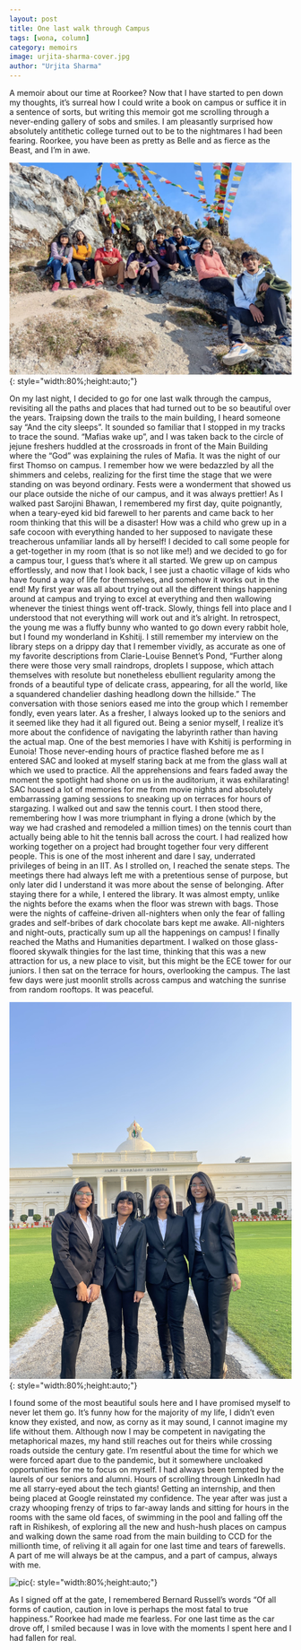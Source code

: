 ```yaml
---
layout: post
title: One last walk through Campus
tags: [wona, column]
category: memoirs
image: urjita-sharma-cover.jpg
author: "Urjita Sharma"
---
```


A memoir about our time at Roorkee? Now that I have started to pen down my thoughts, it’s surreal how I could write a book on campus or suffice it in a sentence of sorts, but writing this memoir got me scrolling through a never-ending gallery of sobs and smiles. I am pleasantly surprised how absolutely antithetic college turned out to be to the nightmares I had been fearing. Roorkee, you have been as pretty as Belle and as fierce as the Beast, and I’m in awe.

![pic](/images/posts/urjita-sharma-01.jpg){: style="width:80%;height:auto;"}

On my last night, I decided to go for one last walk through the campus, revisiting all the paths and places that had turned out to be so beautiful over the years. Traipsing down the trails to the main building, I heard someone say “And the city sleeps”. It sounded so familiar that I stopped in my tracks to trace the sound. “Mafias wake up”, and I was taken back to the circle of jejune freshers huddled at the crossroads in front of the Main Building where the “God” was explaining the rules of Mafia. It was the night of our first Thomso on campus.  I remember how we were bedazzled by all the shimmers and celebs, realizing for the first time the stage that we were standing on was beyond ordinary. Fests were a wonderment that showed us our place outside the niche of our campus, and it was always prettier! As I walked past Sarojini Bhawan, I remembered my first day, quite poignantly, when a teary-eyed kid bid farewell to her parents and came back to her room thinking that this will be a disaster! How was a child who grew up in a safe cocoon with everything handed to her supposed to navigate these treacherous unfamiliar lands all by herself! I decided to call some people for a  get-together in my room (that is so not like me!) and we decided to go for a campus tour, I guess that’s where it all started. We grew up on campus effortlessly, and now that I look back, I see just a chaotic village of kids who have found a way of life for themselves, and somehow it works out in the end! My first year was all about trying out all the different things happening around at campus and trying to excel at everything and then wallowing whenever the tiniest things went off-track. Slowly, things fell into place and I understood that not everything will work out and it’s alright. In retrospect, the young me was a fluffy bunny who wanted to go down every rabbit hole, but I found my wonderland in Kshitij. I still remember my interview on the library steps on a drippy day that I remember vividly, as accurate as one of my favorite descriptions from Clarie-Louise Bennet’s Pond, “Further along there were those very small raindrops, droplets I suppose, which attach themselves with resolute but nonetheless ebullient regularity among the fronds of a beautiful type of delicate crass, appearing, for all the world, like a squandered chandelier dashing headlong down the hillside.”  The conversation with those seniors eased me into the group which I remember fondly, even years later.  As a fresher, I always looked up to the seniors and it seemed like they had it all figured out. Being a senior myself, I realize it’s more about the confidence of navigating the labyrinth rather than having the actual map. One of the best memories I have with Kshitij is performing in Eunoia! Those never-ending hours of practice flashed before me as I entered SAC and looked at myself staring back at me from the glass wall at which we used to practice. All the apprehensions and fears faded away the moment the spotlight had shone on us in the auditorium, it was exhilarating! SAC housed a lot of memories for me from movie nights and absolutely embarrassing gaming sessions to sneaking up on terraces for hours of stargazing. I walked out and saw the tennis court. I then stood there, remembering how I was more triumphant in flying a drone (which by the way we had crashed and remodeled a million times) on the tennis court than actually being able to hit the tennis ball across the court. I had realized how working together on a project had brought together four very different people. This is one of the most inherent and dare I say, underrated privileges of being in an IIT. As I strolled on, I reached the senate steps. The meetings there had always left me with a pretentious sense of purpose, but only later did I understand it was more about the sense of belonging.  After staying there for a while, I entered the library. It was almost empty, unlike the nights before the exams when the floor was strewn with bags. Those were the nights of caffeine-driven all-nighters when only the fear of falling grades and self-bribes of dark chocolate bars kept me awake. All-nighters and night-outs, practically sum up all the happenings on campus! I finally reached the Maths and Humanities department. I walked on those glass-floored skywalk thingies for the last time, thinking that this was a new attraction for us, a new place to visit, but this might be the ECE tower for our juniors. I then sat on the terrace for hours, overlooking the campus. The last few days were just moonlit strolls across campus and watching the sunrise from random rooftops.  It was peaceful.

![pic](/images/posts/urjita-sharma-02.jpg){: style="width:80%;height:auto;"}

I found some of the most beautiful souls here and I have promised myself to never let them go. It’s funny how for the majority of my life, I didn’t even know they existed, and now, as corny as it may sound, I cannot imagine my life without them. Although now I may be competent in navigating the metaphorical mazes, my hand still reaches out for theirs while crossing roads outside the century gate. I’m resentful about the time for which we were forced apart due to the pandemic, but it somewhere uncloaked opportunities for me to focus on myself. I had always been tempted by the laurels of our seniors and alumni. Hours of scrolling through LinkedIn had me all starry-eyed about the tech giants! Getting an internship, and then being placed at Google reinstated my confidence. The year after was just a crazy whooping frenzy of trips to far-away lands and sitting for hours in the rooms with the same old faces, of swimming in the pool and falling off the raft in Rishikesh, of exploring all the new and hush-hush places on campus and walking down the same road from the main building to CCD for the millionth time, of reliving it all again for one last time and tears of farewells. A part of me will always be at the campus, and a part of campus, always with me.

![pic](/images/posts/urjita-sharma-03.jpg){: style="width:80%;height:auto;"}

As I signed off at the gate, I remembered Bernard Russell’s words “Of all forms of caution, caution in love is perhaps the most fatal to true happiness.” Roorkee had made me fearless. For one last time as the car drove off, I smiled because I was in love with the moments I spent here and I had fallen for real. 
